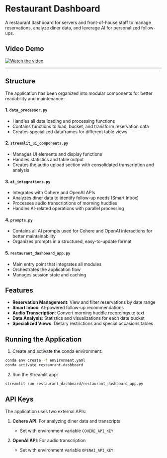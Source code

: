 # Restaurant Dashboard

A restaurant dashboard for servers and front-of-house staff to manage reservations, analyze diner data, and leverage AI for personalized follow-ups.

## Video Demo

[![Watch the video](https://img.youtube.com/vi/uQ1ctilWnkk/0.jpg)](https://www.youtube.com/watch?v=uQ1ctilWnkk)

---

## Structure

The application has been organized into modular components for better readability and maintenance:

#### 1. `data_processor.py`
- Handles all data loading and processing functions
- Contains functions to load, bucket, and transform reservation data
- Creates specialized dataframes for different table views

#### 2. `streamlit_ui_components.py`
- Manages UI elements and display functions
- Handles statistics and table output 
- Creates the audio upload section with consolidated transcription and analysis

#### 3. `ai_integrations.py`
- Integrates with Cohere and OpenAI APIs
- Analyzes diner data to identify follow-up needs (Smart Inbox)
- Processes audio transcriptions of morning huddles
- Handles AI-related operations with parallel processing

#### 4. `prompts.py`
- Contains all AI prompts used for Cohere and OpenAI interactions for better maintainability
- Organizes prompts in a structured, easy-to-update format

#### 5. `restaurant_dashboard_app.py`
- Main entry point that integrates all modules
- Orchestrates the application flow
- Manages session state and caching

## Features

- **Reservation Management**: View and filter reservations by date range
- **Smart Inbox**: AI-powered follow-up recommendations
- **Audio Transcription**: Convert morning huddle recordings to text
- **Data Analysis**: Statistics and visualizations for each date bucket
- **Specialized Views**: Dietary restrictions and special occasions tables

## Running the Application
1. Create and activate the conda environment:
```bash
conda env create -f environment.yaml
conda activate restaurant-dashboard
```

2. Run the Streamlit app:
```bash
streamlit run restaurant_dashboard/restaurant_dashboard_app.py
```

## API Keys

The application uses two external APIs:

1. **Cohere API**: For analyzing diner data and transcripts
   - Set with environment variable `COHERE_API_KEY`

2. **OpenAI API**: For audio transcription
   - Set with environment variable `OPENAI_API_KEY`
